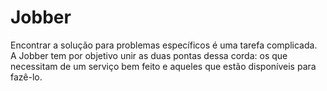 # Jobber
Encontrar a solução para problemas específicos é uma tarefa complicada. A Jobber tem por objetivo unir as duas pontas dessa corda: os que necessitam de um serviço bem feito e aqueles que estão disponíveis para fazê-lo.
